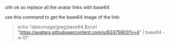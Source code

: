
uhh ok so replace all the avatar links with base64

use this command to get the base64 image of the link:

> echo "data:image/jpeg;base64,$(curl "https://avatars.githubusercontent.com/u/62475903?v=4" | base64 -w 0)" 
